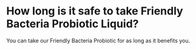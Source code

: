 # How long is it safe to take Friendly Bacteria Probiotic Liquid?

You can take our Friendly Bacteria Probiotic for as long as it benefits you.